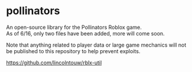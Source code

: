 # pollinators 
An open-source library for the Pollinators Roblox game.  
As of 6/16, only two files have been added, more will come soon.

Note that anything related to player data or large game mechanics will not be published to this repository to help prevent exploits.

https://github.com/lincolntouw/rblx-util
